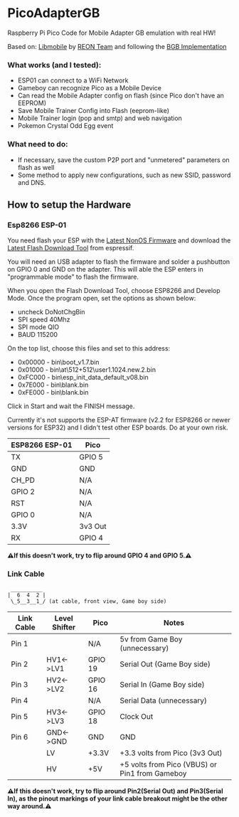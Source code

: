 # PicoAdapterGB
Raspberry Pi Pico Code for Mobile Adapter GB emulation with real HW!

Based on: [Libmobile](https://github.com/REONTeam/libmobile) by [REON Team](https://github.com/REONTeam) and following the [BGB Implementation](https://github.com/REONTeam/libmobile-bgb)

### What works (and I tested):
* ESP01 can connect to a WiFi Network
* Gameboy can recognize Pico as a Mobile Device
* Can read the Mobile Adapter config on flash (since Pico don't have an EEPROM)
* Save Mobile Trainer Config into Flash (eeprom-like)
* Mobile Trainer login (pop and smtp) and web navigation 
* Pokemon Crystal Odd Egg event

### What need to do:
* If necessary, save the custom P2P port and "unmetered" parameters on flash as well
* Some method to apply new configurations, such as new SSID, password and DNS.

## How to setup the Hardware

### Esp8266 ESP-01
You need flash your ESP with the [Latest NonOS Firmware](https://github.com/espressif/ESP8266_NONOS_SDK/releases/latest/) and download the [Latest Flash Download Tool](https://www.espressif.com/en/support/download/other-tools) from espressif.

You will need an USB adapter to flash the firmware and solder a pushbutton on GPIO 0 and GND on the adapter. This will able the ESP enters in "programmable mode" to flash the firmware.

When you open the Flash Download Tool, choose ESP8266 and Develop Mode. Once the program open, set the options as shown below:
* uncheck DoNotChgBin
* SPI speed 40Mhz
* SPI mode QIO
* BAUD 115200

On the top list, choose this files and set to this address:

* 0x00000 - bin\boot_v1.7.bin
* 0x01000 - bin\at\512+512\user1.1024.new.2.bin
* 0xFC000 - bin\esp_init_data_default_v08.bin
* 0x7E000 - bin\blank.bin
* 0xFE000 - bin\blank.bin

Click in Start and wait the FINISH message.

Currently it's not supports the ESP-AT firmware (v2.2 for ESP8266 or newer versions for ESP32) and I didn't test other ESP boards. Do at your own risk.

| ESP8266 ESP-01 |  Pico  |
|------------|---------|
| TX         |   GPIO 5   |
| GND        |   GND   |
| CH_PD      |   N/A   |
| GPIO 2     |   N/A   |
| RST        |   N/A   |
| GPIO 0     |   N/A   |
| 3.3V       |   3v3 Out   |
| RX         |   GPIO 4   |

**⚠If this doesn't work, try to flip around GPIO 4 and GPIO 5.⚠**

### Link Cable
```
 __________
|  6  4  2 |
 \_5__3__1_/ (at cable, front view, Game boy side)

``` 
| Link Cable |Level Shifter|  Pico  | Notes |
|------------|-------------|---------| --- |
| Pin 1      |             |   N/A   | 5v from Game Boy (unnecessary) |
| Pin 2      |  HV1<->LV1  |   GPIO 19   | Serial Out (Game Boy side) |
| Pin 3      |  HV2<->LV2  |   GPIO 16   | Serial In (Game Boy side) |
| Pin 4      |             |   N/A   | Serial Data (unnecessary) |
| Pin 5      |  HV3<->LV3  |   GPIO 18   | Clock Out |
| Pin 6      |  GND<->GND  |   GND   | GND |
|            |      LV     |  +3.3V  | +3.3 volts from Pico (3v3 Out) |
|            |      HV     |   +5V   | +5 volts from Pico (VBUS) or Pin1 from Gameboy|

**⚠If this doesn't work, try to flip around Pin2(Serial Out) and Pin3(Serial In), as the pinout markings of your link cable breakout might be the other way around.⚠**
